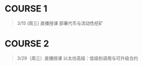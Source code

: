 <!--
 * @Author: YYHaier
 * @Github: https://github.com/yuhai-yang
 * @Date: 2023-04-03 10:42:00
 * @LastEditors: yyhaier
 * @LastEditTime: 2023-04-03 10:44:18
 * @FilePath: /blockchain-academy-contract/README.md
-->
# COURSE 1
> 3/15 (周三) 直播授课 部署代币与流动性挖矿
# COURSE 2
>3/29（周三）直播授课 以太坊高级：低级别调用与可升级合约